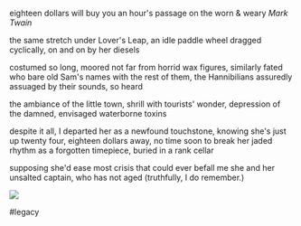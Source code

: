 eighteen dollars will buy you an hour's passage on the worn & weary *Mark Twain*

the same stretch under Lover's Leap,
an idle paddle wheel dragged cyclically, on and on
by her diesels

costumed so long,
moored not far from horrid wax figures,
similarly fated
who bare old Sam's names with the rest of them,
the Hannibilians assuredly assuaged by their sounds,
so heard

the ambiance of the little town,
shrill with tourists' wonder,
depression of the damned,
envisaged waterborne toxins

despite it all,
I departed her as a newfound touchstone,
knowing she's just up twenty four,
eighteen dollars away,
no time soon to break her jaded rhythm
as a forgotten timepiece,
buried in a rank cellar

supposing she'd ease most crisis that could ever befall me
she and her unsalted captain,
who has not aged (truthfully, I do remember.)

![](eighteen%20dollars%20will%20buy%20you%20an%20hour's%20passage%20on%20the%20worn%20&%20weary%20Mark%20Twain/e7b520b65e27f5e16c90171dcb5b0917.jpeg)

#legacy